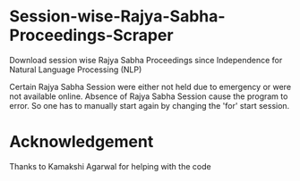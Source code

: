 # Session-wise-Rajya-Sabha-Proceedings-Scraper
Download session wise Rajya Sabha Proceedings since Independence for Natural Language Processing (NLP)

Certain Rajya Sabha Session were either not held due to emergency or were not available online.
Absence of Rajya Sabha Session cause the program to  error. So one has to manually start again by changing the 'for' start session.

# Acknowledgement
Thanks to Kamakshi Agarwal for helping with the code
